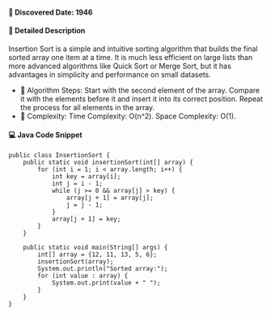 #### 📅 Discovered Date: 1946
#### 📃 Detailed Description
Insertion Sort is a simple and intuitive sorting algorithm that builds the final sorted array one item at a time. It is much less efficient on large lists than more advanced algorithms like Quick Sort or Merge Sort, but it has advantages in simplicity and performance on small datasets.

* 🔹 Algorithm Steps:
Start with the second element of the array.
Compare it with the elements before it and insert it into its correct position.
Repeat the process for all elements in the array.
* 🔹 Complexity:
Time Complexity: O(n^2).
Space Complexity: O(1).

#### 💻 Java Code Snippet

```
public class InsertionSort {
    public static void insertionSort(int[] array) {
        for (int i = 1; i < array.length; i++) {
            int key = array[i];
            int j = i - 1;
            while (j >= 0 && array[j] > key) {
                array[j + 1] = array[j];
                j = j - 1;
            }
            array[j + 1] = key;
        }
    }

    public static void main(String[] args) {
        int[] array = {12, 11, 13, 5, 6};
        insertionSort(array);
        System.out.println("Sorted array:");
        for (int value : array) {
            System.out.print(value + " ");
        }
    }
}
